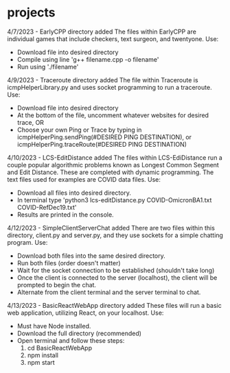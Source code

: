 # projects

4/7/2023 - EarlyCPP directory added
The files within EarlyCPP are individual games that include checkers, text surgeon, and twentyone.
Use:
  - Download file into desired directory
  - Compile using line 'g++ filename.cpp -o filename'
  - Run using './filename'

4/9/2023 - Traceroute directory added
The file within Traceroute is icmpHelperLibrary.py and uses socket programming to run a traceroute.
Use:
  - Download file into desired directory
  - At the bottom of the file, uncomment whatever websites for desired trace, OR
  - Choose your own Ping or Trace by typing in icmpHelperPing.sendPing(#DESIRED PING DESTINATION), or icmpHelperPing.traceRoute(#DESIRED PING DESTINATION)

4/10/2023 - LCS-EditDistance added
The files within LCS-EdiDistance run a couple popular algorithmic problems known as Longest Common Segment and Edit Distance. These are completed with dynamic programming. The text files used for examples are COVID data files.
Use:
  - Download all files into desired directory.
  - In terminal type 'python3 lcs-editDistance.py COVID-OmicronBA1.txt COVID-RefDec19.txt'
  - Results are printed in the console.
  
4/12/2023 - SimpleClientServerChat added
There are two files within this directory, client.py and server.py, and they use sockets for a simple chatting program.
Use:
  - Download both files into the same desired directory.
  - Run both files (order doesn't matter)
  - Wait for the socket connection to be established (shouldn't take long)
  - Once the client is connected to the server (localhost), the client will be prompted to begin the chat. 
  - Alternate from the client terminal and the server terminal to chat.
  
4/13/2023 - BasicReactWebApp directory added
These files will run a basic web application, utilizing React, on your localhost.
Use:
  - Must have Node installed.
  - Download the full directory (recommended)
  - Open terminal and follow these steps:
      1. cd BasicReactWebApp
      2. npm install
      3. npm start
      

